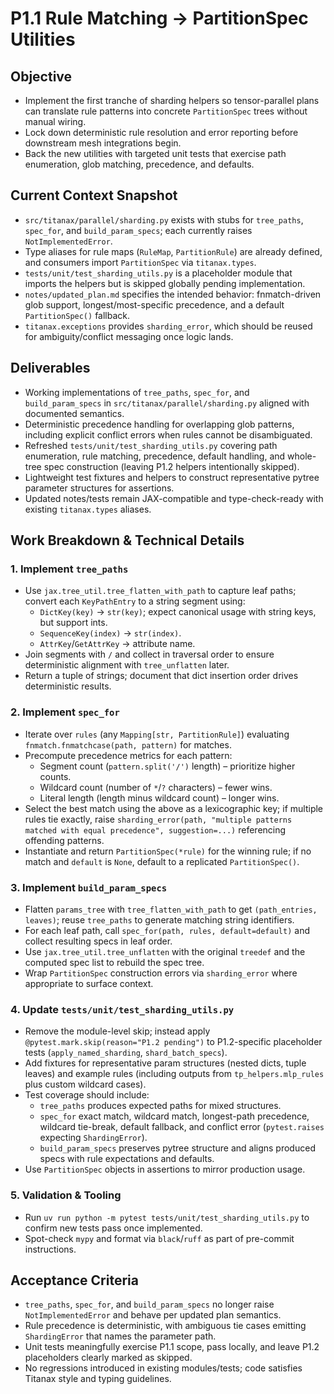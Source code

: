 # P1.1 Rule Matching → PartitionSpec Utilities

## Objective
- Implement the first tranche of sharding helpers so tensor-parallel plans can translate rule patterns into concrete `PartitionSpec` trees without manual wiring.
- Lock down deterministic rule resolution and error reporting before downstream mesh integrations begin.
- Back the new utilities with targeted unit tests that exercise path enumeration, glob matching, precedence, and defaults.

## Current Context Snapshot
- `src/titanax/parallel/sharding.py` exists with stubs for `tree_paths`, `spec_for`, and `build_param_specs`; each currently raises `NotImplementedError`.
- Type aliases for rule maps (`RuleMap`, `PartitionRule`) are already defined, and consumers import `PartitionSpec` via `titanax.types`.
- `tests/unit/test_sharding_utils.py` is a placeholder module that imports the helpers but is skipped globally pending implementation.
- `notes/updated_plan.md` specifies the intended behavior: fnmatch-driven glob support, longest/most-specific precedence, and a default `PartitionSpec()` fallback.
- `titanax.exceptions` provides `sharding_error`, which should be reused for ambiguity/conflict messaging once logic lands.

## Deliverables
- Working implementations of `tree_paths`, `spec_for`, and `build_param_specs` in `src/titanax/parallel/sharding.py` aligned with documented semantics.
- Deterministic precedence handling for overlapping glob patterns, including explicit conflict errors when rules cannot be disambiguated.
- Refreshed `tests/unit/test_sharding_utils.py` covering path enumeration, rule matching, precedence, default handling, and whole-tree spec construction (leaving P1.2 helpers intentionally skipped).
- Lightweight test fixtures and helpers to construct representative pytree parameter structures for assertions.
- Updated notes/tests remain JAX-compatible and type-check-ready with existing `titanax.types` aliases.

## Work Breakdown & Technical Details

### 1. Implement `tree_paths`
- Use `jax.tree_util.tree_flatten_with_path` to capture leaf paths; convert each `KeyPathEntry` to a string segment using:
  - `DictKey(key)` → `str(key)`; expect canonical usage with string keys, but support ints.
  - `SequenceKey(index)` → `str(index)`.
  - `AttrKey`/`GetAttrKey` → attribute name.
- Join segments with `/` and collect in traversal order to ensure deterministic alignment with `tree_unflatten` later.
- Return a tuple of strings; document that dict insertion order drives deterministic results.

### 2. Implement `spec_for`
- Iterate over `rules` (any `Mapping[str, PartitionRule]`) evaluating `fnmatch.fnmatchcase(path, pattern)` for matches.
- Precompute precedence metrics for each pattern:
  - Segment count (`pattern.split('/')` length) – prioritize higher counts.
  - Wildcard count (number of `*`/`?` characters) – fewer wins.
  - Literal length (length minus wildcard count) – longer wins.
- Select the best match using the above as a lexicographic key; if multiple rules tie exactly, raise `sharding_error(path, "multiple patterns matched with equal precedence", suggestion=...)` referencing offending patterns.
- Instantiate and return `PartitionSpec(*rule)` for the winning rule; if no match and `default` is `None`, default to a replicated `PartitionSpec()`.

### 3. Implement `build_param_specs`
- Flatten `params_tree` with `tree_flatten_with_path` to get `(path_entries, leaves)`; reuse `tree_paths` to generate matching string identifiers.
- For each leaf path, call `spec_for(path, rules, default=default)` and collect resulting specs in leaf order.
- Use `jax.tree_util.tree_unflatten` with the original `treedef` and the computed spec list to rebuild the spec tree.
- Wrap `PartitionSpec` construction errors via `sharding_error` where appropriate to surface context.

### 4. Update `tests/unit/test_sharding_utils.py`
- Remove the module-level skip; instead apply `@pytest.mark.skip(reason="P1.2 pending")` to P1.2-specific placeholder tests (`apply_named_sharding`, `shard_batch_specs`).
- Add fixtures for representative param structures (nested dicts, tuple leaves) and example rules (including outputs from `tp_helpers.mlp_rules` plus custom wildcard cases).
- Test coverage should include:
  - `tree_paths` produces expected paths for mixed structures.
  - `spec_for` exact match, wildcard match, longest-path precedence, wildcard tie-break, default fallback, and conflict error (`pytest.raises` expecting `ShardingError`).
  - `build_param_specs` preserves pytree structure and aligns produced specs with rule expectations and defaults.
- Use `PartitionSpec` objects in assertions to mirror production usage.

### 5. Validation & Tooling
- Run `uv run python -m pytest tests/unit/test_sharding_utils.py` to confirm new tests pass once implemented.
- Spot-check `mypy` and format via `black`/`ruff` as part of pre-commit instructions.

## Acceptance Criteria
- `tree_paths`, `spec_for`, and `build_param_specs` no longer raise `NotImplementedError` and behave per updated plan semantics.
- Rule precedence is deterministic, with ambiguous tie cases emitting `ShardingError` that names the parameter path.
- Unit tests meaningfully exercise P1.1 scope, pass locally, and leave P1.2 placeholders clearly marked as skipped.
- No regressions introduced in existing modules/tests; code satisfies Titanax style and typing guidelines.
